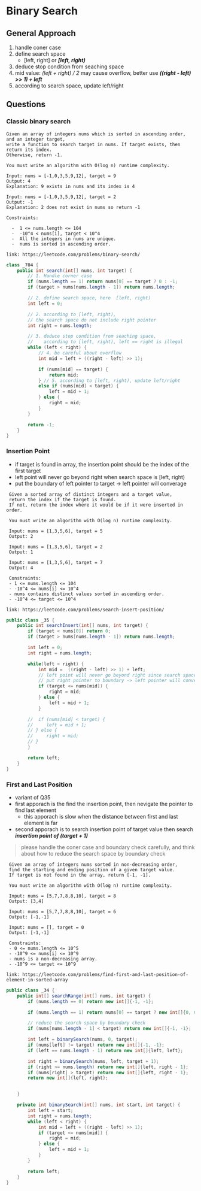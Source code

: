 # Binary Search

## General Approach
1. handle coner case
2. define search space
   - [left, right] or ***[left, right)***
3. deduce stop condition from seaching space
4. mid value: *(left + right) / 2* may cause overflow, better use ***((right - left) >> 1) + left***
6. according to search space, update left/right

## Questions

### Classic binary search
```text
Given an array of integers nums which is sorted in ascending order, and an integer target,
write a function to search target in nums. If target exists, then return its index.
Otherwise, return -1.

You must write an algorithm with O(log n) runtime complexity.

Input: nums = [-1,0,3,5,9,12], target = 9
Output: 4
Explanation: 9 exists in nums and its index is 4

Input: nums = [-1,0,3,5,9,12], target = 2
Output: -1
Explanation: 2 does not exist in nums so return -1

Constraints:

  -  1 <= nums.length <= 104
  -  -10^4 < nums[i], target < 10^4
  -  All the integers in nums are unique.
  -  nums is sorted in ascending order.

link: https://leetcode.com/problems/binary-search/
```
```java
class _704 {
    public int search(int[] nums, int target) {
        // 1. Handle corner case
        if (nums.length == 1) return nums[0] == target ? 0 : -1;
        if (target > nums[nums.length - 1]) return nums.length;

        // 2. define search space, here  [left, right)
        int left = 0;

        // 2. according to [left, right),
        // the search space do not include right pointer
        int right = nums.length;

        // 3. deduce stop condition from seaching space,
        //    according to [left, right), left == right is illegal
        while (left < right) {
            // 4. be careful about overflow
            int mid = left + ((right - left) >> 1);

            if (nums[mid] == target) {
                return mid;
            } // 5. according to [left, right), update left/right
            else if (nums[mid] < target) {
                left = mid + 1;
            } else {
                right = mid;
            }
        }

        return -1;
    }
}
```

### Insertion Point
- if target is found in array, the insertion point should be the index of the first target
- left point will never go beyond right when search space is [left, right)
- put the boundary of left pointer to target -> left pointer will converage
```text
 Given a sorted array of distinct integers and a target value,
 return the index if the target is found.
 If not, return the index where it would be if it were inserted in order.

 You must write an algorithm with O(log n) runtime complexity.

 Input: nums = [1,3,5,6], target = 5
 Output: 2

 Input: nums = [1,3,5,6], target = 2
 Output: 1

 Input: nums = [1,3,5,6], target = 7
 Output: 4

 Constraints:
 - 1 <= nums.length <= 104
 - -10^4 <= nums[i] <= 10^4
 - nums contains distinct values sorted in ascending order.
 - -10^4 <= target <= 10^4

link: https://leetcode.com/problems/search-insert-position/
```
```java
public class _35 {
    public int searchInsert(int[] nums, int target) {        
        if (target < nums[0]) return 0;
        if (target > nums[nums.length - 1]) return nums.length;

        int left = 0;
        int right = nums.length;

        while(left < right) {
            int mid =  ((right - left) >> 1) + left;
            // left point will never go beyond right since search space is [left, right)
            // put right pointer to boundary -> left pointer will converage
            if (target <= nums[mid]) {
                right = mid;
            } else {
                left = mid + 1;
            }

        //  if (nums[mid] < target) {
        //     left = mid + 1;
        // } else {
        //     right = mid;
        // }
        }

        return left;
    }
}
```

### First and Last Position
- variant of Q35
- first apporach is the find the insertion point, then nevigate the pointer to find last element
  - this apporach is slow when the distance between first and last element is far
- second apporach is to search insertion point of target value then search ***insertion point of (target + 1)***

> please handle the coner case and boundary check carefully, and think about how to reduce the search space by boundary check
```text
 Given an array of integers nums sorted in non-decreasing order,
 find the starting and ending position of a given target value.
 If target is not found in the array, return [-1, -1].

 You must write an algorithm with O(log n) runtime complexity.

 Input: nums = [5,7,7,8,8,10], target = 8
 Output: [3,4]

 Input: nums = [5,7,7,8,8,10], target = 6
 Output: [-1,-1]

 Input: nums = [], target = 0
 Output: [-1,-1]

 Constraints:
 - 0 <= nums.length <= 10^5
 - -10^9 <= nums[i] <= 10^9
 - nums is a non-decreasing array.
 - -10^9 <= target <= 10^9

link: https://leetcode.com/problems/find-first-and-last-position-of-element-in-sorted-array
 ```
```java
public class _34 {
    public int[] searchRange(int[] nums, int target) {
        if (nums.length == 0) return new int[]{-1, -1};

        if (nums.length == 1) return nums[0] == target ? new int[]{0, 0} : new int[]{-1, -1};

        // reduce the search space by boundary check
        if (nums[nums.length - 1] < target) return new int[]{-1, -1};

        int left = binarySearch(nums, 0, target);
        if (nums[left] != target) return new int[]{-1, -1};
        if (left == nums.length - 1) return new int[]{left, left};

        int right = binarySearch(nums, left, target + 1);
        if (right >= nums.length) return new int[]{left, right - 1};
        if (nums[right] > target) return new int[]{left, right - 1};
        return new int[]{left, right};


    }

    private int binarySearch(int[] nums, int start, int target) {
        int left = start;
        int right = nums.length;
        while (left < right) {
            int mid = left + ((right - left) >> 1);
            if (target <= nums[mid]) {
                right = mid;
            } else {
                left = mid + 1;
            }
        }

        return left;
    }
}
```